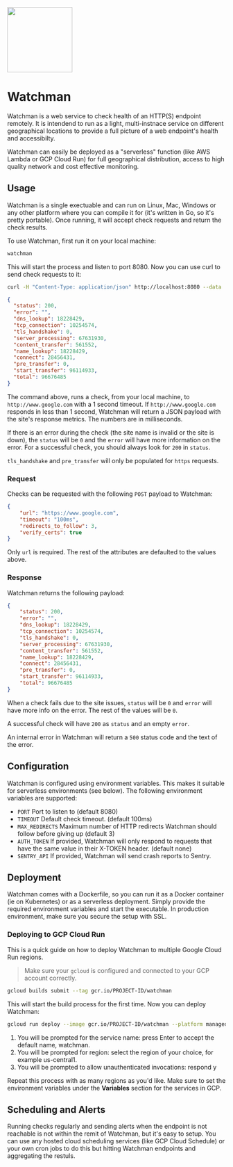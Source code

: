 <img src="http://cdn2-cloud66-com.s3.amazonaws.com/images/oss-sponsorship.png" width=150/>

# Watchman
Watchman is a web service to check health of an HTTP(S) endpoint remotely. It is intendend to run as a light, multi-instnace service on different geographical locations to provide a full picture of a web endpoint's health and accessibilty. 

Watchman can easily be deployed as a "serverless" function (like AWS Lambda or GCP Cloud Run) for full geographical distribution, access to high quality network and cost effective monitoring.

## Usage
Watchman is a single exectuable and can run on Linux, Mac, Windows or any other platform where you can compile it for (it's written in Go, so it's pretty portable). Once running, it will accept check requests and return the check results. 

To use Watchman, first run it on your local machine: 

```bash
watchman
```

This will start the process and listen to port 8080. Now you can use curl to send check requests to it:

```bash
curl -H "Content-Type: application/json" http://localhost:8080 --data '{"url":"http://www.google.com","timeout":"1s"}'
```

```json 
{
  "status": 200,
  "error": "",
  "dns_lookup": 18228429,
  "tcp_connection": 10254574,
  "tls_handshake": 0,
  "server_processing": 67631930,
  "content_transfer": 561552,
  "name_lookup": 18228429,
  "connect": 28456431,
  "pre_transfer": 0,
  "start_transfer": 96114933,
  "total": 96676485
}
```

The command above, runs a check, from your local machine, to `http://www.google.com` with a 1 second timeout. If `http://www.google.com` responds in less than 1 second, Watchman will return a JSON payload with the site's response metrics. The numbers are in milliseconds.

If there is an error during the check (the site name is invalid or the site is down), the `status` will be `0` and the `error` will have more information on the error. For a successful check, you should always look for `200` in `status`.

`tls_handshake` and `pre_transfer` will only be populated for `https` requests.

### Request
Checks can be requested with the following `POST` payload to Watchman:

```json
{
    "url": "https://www.google.com",
    "timeout": "100ms",
    "redirects_to_follow": 3,
    "verify_certs": true
}
```

Only `url` is required. The rest of the attributes are defaulted to the values above.

### Response
Watchman returns the following payload:

```json
{
	"status": 200,
	"error": "",
    "dns_lookup": 18228429,
    "tcp_connection": 10254574,
    "tls_handshake": 0,
    "server_processing": 67631930,
    "content_transfer": 561552,
    "name_lookup": 18228429,
    "connect": 28456431,
    "pre_transfer": 0,
    "start_transfer": 96114933,
    "total": 96676485
}
```

When a check fails due to the site issues, `status` will be `0` and `error` will have more info on the error. The rest of the values will be `0`. 

A successful check will have `200` as `status` and an empty `error`. 

An internal error in Watchman will return a `500` status code and the text of the error.

## Configuration
Watchman is configured using environment variables. This makes it suitable for serverless environments (see below). The following environment variables are supported:

- `PORT`  Port to listen to (default 8080)
- `TIMEOUT` Default check timeout. (default 100ms)
- `MAX_REDIRECTS` Maximum number of HTTP redirects Watchman should follow before giving up (default 3)
- `AUTH_TOKEN`  If provided, Watchman will only respond to requests that have the same value in their X-TOKEN header. (default none)
- `SENTRY_API` If provided, Watchman will send crash reports to Sentry.

## Deployment
Watchman comes with a Dockerfile, so you can run it as a Docker container (ie on Kubernetes) or as a serverless deployment. Simply provide the required environment variables and start the executable. In production environment, make sure you secure the setup with SSL.

### Deploying to GCP Cloud Run
This is a quick guide on how to deploy Watchman to multiple Google Cloud Run regions.

> Make sure your `gcloud` is configured and connected to your GCP account correctly.

```bash
gcloud builds submit --tag gcr.io/PROJECT-ID/watchman
```

This will start the build process for the first time. Now you can deploy Watchman:


```bash
gcloud run deploy --image gcr.io/PROJECT-ID/watchman --platform managed
```

1. You will be prompted for the service name: press Enter to accept the default name, watchman.
2. You will be prompted for region: select the region of your choice, for example us-central1.
3. You will be prompted to allow unauthenticated invocations: respond y

Repeat this process with as many regions as you'd like. Make sure to set the environment variables under the **Variables** section for the services in GCP.

## Scheduling and Alerts
Running checks regularly and sending alerts when the endpoint is not reachable is not within the remit of Watchman, but it's easy to setup. You can use any hosted cloud scheduling services (like GCP Cloud Schedule) or your own cron jobs to do this but hitting Watchman endpoints and aggregating the restuls.